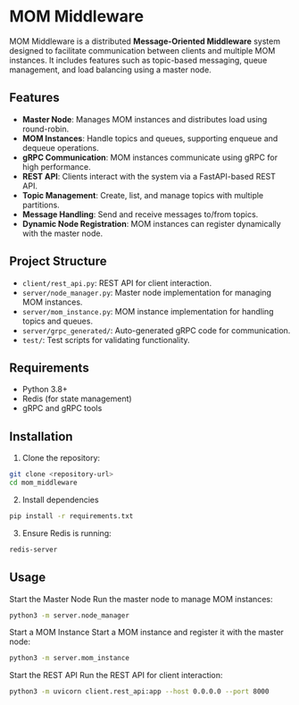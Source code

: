 # MOM Middleware

MOM Middleware is a distributed **Message-Oriented Middleware** system designed to facilitate communication between clients and multiple MOM instances. It includes features such as topic-based messaging, queue management, and load balancing using a master node.

## Features
- **Master Node**: Manages MOM instances and distributes load using round-robin.
- **MOM Instances**: Handle topics and queues, supporting enqueue and dequeue operations.
- **gRPC Communication**: MOM instances communicate using gRPC for high performance.
- **REST API**: Clients interact with the system via a FastAPI-based REST API.
- **Topic Management**: Create, list, and manage topics with multiple partitions.
- **Message Handling**: Send and receive messages to/from topics.
- **Dynamic Node Registration**: MOM instances can register dynamically with the master node.

## Project Structure
- `client/rest_api.py`: REST API for client interaction.
- `server/node_manager.py`: Master node implementation for managing MOM instances.
- `server/mom_instance.py`: MOM instance implementation for handling topics and queues.
- `server/grpc_generated/`: Auto-generated gRPC code for communication.
- `test/`: Test scripts for validating functionality.

## Requirements
- Python 3.8+
- Redis (for state management)
- gRPC and gRPC tools

## Installation
1. Clone the repository:
```bash
git clone <repository-url>
cd mom_middleware
```

2. Install dependencies
```bash
pip install -r requirements.txt
```

3. Ensure Redis is running:
```bash
redis-server
```

## Usage
Start the Master Node
Run the master node to manage MOM instances:
```bash
python3 -m server.node_manager
```

Start a MOM Instance
Start a MOM instance and register it with the master node:
```bash
python3 -m server.mom_instance
```

Start the REST API
Run the REST API for client interaction:
```bash
python3 -m uvicorn client.rest_api:app --host 0.0.0.0 --port 8000
```